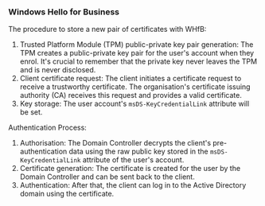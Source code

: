 
### Windows Hello for Business

The procedure to store a new pair of certificates with WHfB:

1. Trusted Platform Module (TPM) public-private key pair generation: The TPM creates a public-private key pair for the user's account when they enrol. It's crucial to remember that the private key never leaves the TPM and is never disclosed.  
2. Client certificate request: The client initiates a certificate request to receive a trustworthy certificate. The organisation's certificate issuing authority (CA) receives this request and provides a valid certificate.
3. Key storage: The user account's `msDS-KeyCredentialLink` attribute will be set.

Authentication Process:

1. Authorisation: The Domain Controller decrypts the client's pre-authentication data using the raw public key stored in the `msDS-KeyCredentialLink` attribute of the user's account.
2. Certificate generation: The certificate is created for the user by the Domain Controller and can be sent back to the client.
3. Authentication: After that, the client can log in to the Active Directory domain using the certificate.